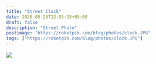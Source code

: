 ```yaml
---
title: "Street Clock"
date: 2020-05-25T22:55:15+05:00
draft: false
description: "Street Photo"
postimage: "https://roketpik.com/blog/photos/clock.JPG"
imgs: ["https://roketpik.com/blog/photos/clock.JPG"]
---
```


![](https://roketpik.com/blog/photos/clock.JPG)